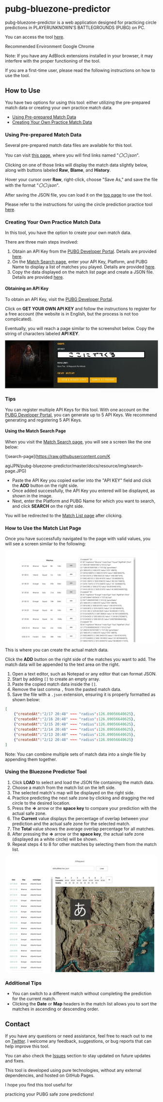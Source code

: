 pubg-bluezone-predictor
====

pubg-bluezone-predictor is a web application designed for practicing circle predictions in PLAYERUNKNOWN'S BATTLEGROUNDS (PUBG) on PC.

You can access the tool [here](https://kagijpn.github.io/pubg-bluezone-predictor/top/).

Recommended Environment
Google Chrome

Note: If you have any AdBlock extensions installed in your browser, it may interfere with the proper functioning of the tool.

If you are a first-time user, please read the following instructions on how to use the tool.

## How to Use

You have two options for using this tool: either utilizing the pre-prepared match data or creating your own practice match data.

- [Using Pre-prepared Match Data](#using-pre-prepared-match-data)
- [Creating Your Own Practice Match Data](#creating-your-own-practice-match-data)

### Using Pre-prepared Match Data

Several pre-prepared match data files are available for this tool.

You can visit [this page](https://github.com/KagiJPN/pubg-bluezone-predictor/tree/master/blue-zone-predictor-core/app/resource), where you will find links named "_〇〇.json_".

Clicking on one of those links will display the match data slightly below, along with buttons labeled **Raw**, **Blame**, and **History**.

Hover your cursor over **Raw**, right-click, choose "Save As," and save the file with the format "_〇〇.json_".

After saving the JSON file, you can load it on the [top page](https://kagijpn.github.io/pubg-bluezone-predictor/top/) to use the tool.

Please refer to the instructions for using the circle prediction practice tool [here](#instructions-for-using-the-circle-prediction-practice-tool).

### Creating Your Own Practice Match Data

In this tool, you have the option to create your own match data.

There are three main steps involved:

1. Obtain an API Key from the [PUBG Developer Portal](https://developer.pubg.com/). Details are provided [here](#obtaining-an-api-key).
2. On the [Match Search page](https://kagijpn.github.io/pubg-bluezone-predictor/players/), enter your API Key, Platform, and PUBG Name to display a list of matches you played. Details are provided [here](#using-the-match-search-page).
3. Copy the data displayed on the match list page and create a JSON file. Details are provided [here](#how-to-use-the-match-list-page).

#### Obtaining an API Key

To obtain an API Key, visit the [PUBG Developer Portal](https://developer.pubg.com/).

Click on **GET YOUR OWN API KEY** and follow the instructions to register for a free account (the website is in English, but the process is not too complicated).

Eventually, you will reach a page similar to the screenshot below. Copy the string of characters labeled **API KEY**.

![pubg-apikey](https://raw.githubusercontent.com/KagiJPN/pubg-bluezone-predictor/master/docs/resource/img/pubg-apikey.JPG)

### Tips

You can register multiple API Keys for this tool. With one account on the [PUBG Developer Portal](https://developer.pubg.com/), you can generate up to 5 API Keys. We recommend generating and registering 5 API Keys.

#### Using the Match Search Page

When you visit the [Match Search page](https://kagijpn.github.io/pubg-bluezone-predictor/players/), you will see a screen like the one below:

![search-page](https://raw.githubusercontent.com/K

agiJPN/pubg-bluezone-predictor/master/docs/resource/img/search-page.JPG)

- Paste the API Key you copied earlier into the "API KEY" field and click the **ADD** button on the right side.
- Once added successfully, the API Key you entered will be displayed, as shown in the image.
- Next, enter the Platform and PUBG Name for which you want to search, and click **SEARCH** on the right side.

You will be redirected to the [Match List page](#using-the-match-list-page) after clicking.

### How to Use the Match List Page

Once you have successfully navigated to the page with valid values, you will see a screen similar to the following:

![matches-page](https://raw.githubusercontent.com/KagiJPN/pubg-bluezone-predictor/master/docs/resource/img/matches-page.JPG)

This is where you can create the actual match data.

Click the **ADD** button on the right side of the matches you want to add. The match data will be appended to the text area on the right.


1. Open a text editor, such as Notepad or any editor that can format JSON.
2. Start by adding `[]` to create an empty array.
3. Paste the copied match data inside the `[]`.
4. Remove the last comma `,` from the pasted match data.
5. Save the file with a `.json` extension, ensuring it is properly formatted as shown below:

```json
[
    {"createdAt":"2/17 20:48" ~~~ "radius":126.09056640625},
    {"createdAt":"2/16 20:48" ~~~ "radius":126.09056640625},
    {"createdAt":"2/15 20:48" ~~~ "radius":126.09056640625},
    {"createdAt":"2/14 20:48" ~~~ "radius":126.09056640625},
    {"createdAt":"2/13 20:48" ~~~ "radius":126.09056640625},
    {"createdAt":"2/12 20:48" ~~~ "radius":126.09056640625}
]
```

Note: You can combine multiple sets of match data into a single file by appending them together.

### Using the Bluezone Predictor Tool

1. Click **LOAD** to select and load the JSON file containing the match data.
2. Choose a match from the match list on the left side.
3. The selected match's map will be displayed on the right side.
4. Practice predicting the next safe zone by clicking and dragging the red circle to the desired location.
5. Press the **⇒** arrow or the **space key** to compare your prediction with the actual safe zone.
6. The **Current** value displays the percentage of overlap between your prediction and the actual safe zone for the selected match.
7. The **Total** value shows the average overlap percentage for all matches.
8. After pressing the **⇒** arrow or the **space key**, the actual safe zone (displayed as a white circle) will be shown.
9. Repeat steps 4 to 8 for other matches by selecting them from the match list.

![pubg-predictor1](https://raw.githubusercontent.com/KagiJPN/pubg-bluezone-predictor/master/docs/resource/img/pubg-predictor1.JPG)

### Additional Tips

- You can switch to a different match without completing the prediction for the current match.
- Clicking the **Date** or **Map** headers in the match list allows you to sort the matches in ascending or descending order.

## Contact

If you have any questions or need assistance, feel free to reach out to me on [Twitter](https://twitter.com/KagiJPN). I welcome any feedback, suggestions, or bug reports that can help improve this tool.

You can also check the [Issues](https://github.com/KagiJPN/pubg-bluezone-predictor/issues) section to stay updated on future updates and fixes.

This tool is developed using pure technologies, without any external dependencies, and hosted on GitHub Pages.

I hope you find this tool useful for

 practicing your PUBG safe zone predictions!
